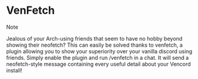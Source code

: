 # VenFetch
> [!NOTE]
>  Jealous of your Arch-using friends that seem to have no hobby beyond showing their neofetch? This can easily be solved thanks to venfetch, a plugin allowing you to show your superiority over your vanilla discord using friends. Simply enable the plugin and run /venfetch in a chat. It will send a neofetch-style message containing every useful detail about your Vencord install!
